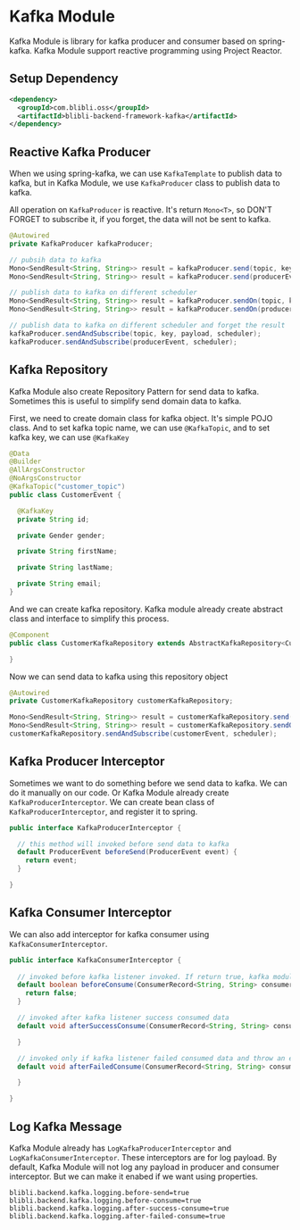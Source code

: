 # Kafka Module

Kafka Module is library for kafka producer and consumer based on spring-kafka. 
Kafka Module support reactive programming using Project Reactor. 

## Setup Dependency

```xml
<dependency>
  <groupId>com.blibli.oss</groupId>
  <artifactId>blibli-backend-framework-kafka</artifactId>
</dependency>
```

## Reactive Kafka Producer

When we using spring-kafka, we can use `KafkaTemplate` to publish data to kafka, 
but in Kafka Module, we use `KafkaProducer` class to publish data to kafka.

All operation on `KafkaProducer` is reactive. It's return `Mono<T>`, 
so DON'T FORGET to subscribe it, if you forget, the data will not be sent to kafka.

```java
@Autowired
private KafkaProducer kafkaProducer;

// pubsih data to kafka 
Mono<SendResult<String, String>> result = kafkaProducer.send(topic, key, payload);
Mono<SendResult<String, String>> result = kafkaProducer.send(producerEvent);

// publish data to kafka on different scheduler 
Mono<SendResult<String, String>> result = kafkaProducer.sendOn(topic, key, payload, scheduler);
Mono<SendResult<String, String>> result = kafkaProducer.sendOn(producerEvent, scheduler);

// publish data to kafka on different scheduler and forget the result
kafkaProducer.sendAndSubscribe(topic, key, payload, scheduler);
kafkaProducer.sendAndSubscribe(producerEvent, scheduler);
```

## Kafka Repository

Kafka Module also create Repository Pattern for send data to kafka. Sometimes this is useful to simplify send domain data to kafka.

First, we need to create domain class for kafka object. It's simple POJO class. And to set kafka topic name, 
we can use `@KafkaTopic`, and to set kafka key, we can use `@KafkaKey`

```java
@Data
@Builder
@AllArgsConstructor
@NoArgsConstructor
@KafkaTopic("customer_topic")
public class CustomerEvent {

  @KafkaKey
  private String id;

  private Gender gender;

  private String firstName;

  private String lastName;

  private String email;
}
```

And we can create kafka repository. Kafka module already create abstract class and interface to simplify this process.

```java
@Component
public class CustomerKafkaRepository extends AbstractKafkaRepository<CustomerEvent> implements KafkaRepository<CustomerEvent> {

}
``` 

Now we can send data to kafka using this repository object

```java
@Autowired
private CustomerKafkaRepository customerKafkaRepository;

Mono<SendResult<String, String>> result = customerKafkaRepository.send(customerEvent);
Mono<SendResult<String, String>> result = customerKafkaRepository.sendOn(customerEvent, scheduler);
customerKafkaRepository.sendAndSubscribe(customerEvent, scheduler);
```

## Kafka Producer Interceptor

Sometimes we want to do something before we send data to kafka. We can do it manually on our code. 
Or Kafka Module already create `KafkaProducerInterceptor`. We can create bean class of `KafkaProducerInterceptor`, and register it to spring.

```java
public interface KafkaProducerInterceptor {

  // this method will invoked before send data to kafka
  default ProducerEvent beforeSend(ProducerEvent event) {
    return event;
  }

}
```

## Kafka Consumer Interceptor

We can also add interceptor for kafka consumer using `KafkaConsumerInterceptor`. 

```java
public interface KafkaConsumerInterceptor {
  
  // invoked before kafka listener invoked. If return true, kafka module will stop process
  default boolean beforeConsume(ConsumerRecord<String, String> consumerRecord) {
    return false;
  }

  // invoked after kafka listener success consumed data
  default void afterSuccessConsume(ConsumerRecord<String, String> consumerRecord) {

  }

  // invoked only if kafka listener failed consumed data and throw an exception
  default void afterFailedConsume(ConsumerRecord<String, String> consumerRecord, Throwable throwable) {

  }

}
```

## Log Kafka Message

Kafka Module already has `LogKafkaProducerInterceptor` and `LogKafkaConsumerInterceptor`. These interceptors are for log payload.
By default, Kafka Module will not log any payload in producer and consumer interceptor. But we can make it enabed if we want using properties.

```properties
blibli.backend.kafka.logging.before-send=true
blibli.backend.kafka.logging.before-consume=true
blibli.backend.kafka.logging.after-success-consume=true
blibli.backend.kafka.logging.after-failed-consume=true
```